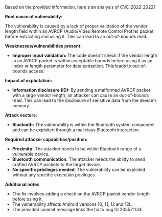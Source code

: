 Based on the provided information, here's an analysis of CVE-2022-20221:

**Root cause of vulnerability:**

The vulnerability is caused by a lack of proper validation of the vendor length field within an AVRCP (Audio/Video Remote Control Profile) packet before extracting and using it. This can lead to an out-of-bounds read.

**Weaknesses/vulnerabilities present:**

*   **Improper input validation:** The code doesn't check if the vendor length in an AVRCP packet is within acceptable bounds before using it as an index or length parameter for data extraction. This leads to out-of-bounds access.

**Impact of exploitation:**

*   **Information disclosure (ID):** By sending a malformed AVRCP packet with a large vendor length, an attacker can cause an out-of-bounds read. This can lead to the disclosure of sensitive data from the device's memory.

**Attack vectors:**

*   **Bluetooth:** The vulnerability is within the Bluetooth system component and can be exploited through a malicious Bluetooth interaction.

**Required attacker capabilities/position:**

*   **Proximity:** The attacker needs to be within Bluetooth range of a vulnerable device.
*   **Bluetooth communication:** The attacker needs the ability to send crafted AVRCP packets to the target device.
*   **No specific privileges needed**: The vulnerability can be exploited without any specific execution privileges.

**Additional notes**

*   The fix involves adding a check on the AVRCP packet vendor length before using it.
*   The vulnerability affects Android versions 10, 11, 12 and 12L.
*   The provided commit message links the fix to bug ID 205571133.